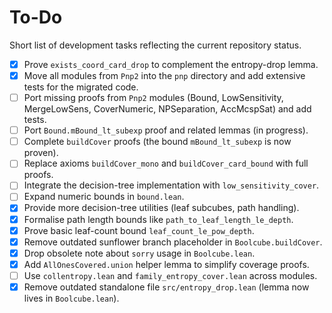 # To-Do

Short list of development tasks reflecting the current repository status.

- [x] Prove `exists_coord_card_drop` to complement the entropy-drop lemma.
- [x] Move all modules from `Pnp2` into the `pnp` directory and add extensive
      tests for the migrated code.
- [ ] Port missing proofs from `Pnp2` modules (Bound, LowSensitivity, MergeLowSens, CoverNumeric, NPSeparation, AccMcspSat) and add tests.
- [ ] Port `Bound.mBound_lt_subexp` proof and related lemmas (in progress).
- [ ] Complete `buildCover` proofs (the bound `mBound_lt_subexp` is now proven).
- [ ] Replace axioms `buildCover_mono` and `buildCover_card_bound` with full proofs.
- [ ] Integrate the decision-tree implementation with `low_sensitivity_cover`.
- [ ] Expand numeric bounds in `bound.lean`.
- [x] Provide more decision-tree utilities (leaf subcubes, path handling).
- [x] Formalise path length bounds like `path_to_leaf_length_le_depth`.
- [x] Prove basic leaf-count bound `leaf_count_le_pow_depth`.
- [x] Remove outdated sunflower branch placeholder in `Boolcube.buildCover`.
- [x] Drop obsolete note about `sorry` usage in `Boolcube.lean`.
- [x] Add `AllOnesCovered.union` helper lemma to simplify coverage proofs.
- [ ] Use `collentropy.lean` and `family_entropy_cover.lean` across modules.
- [x] Remove outdated standalone file `src/entropy_drop.lean` (lemma now lives in `Boolcube.lean`).
